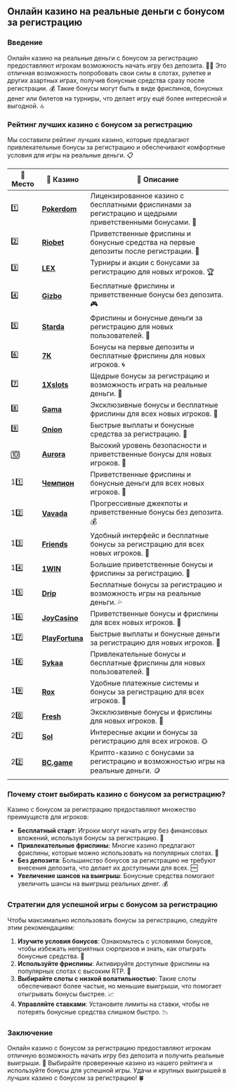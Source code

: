 ## Онлайн казино на реальные деньги с бонусом за регистрацию

### Введение
Онлайн казино на реальные деньги с бонусом за регистрацию предоставляют игрокам возможность начать игру без депозита. 🎰💸 Это отличная возможность попробовать свои силы в слотах, рулетке и других азартных играх, получив бонусные средства сразу после регистрации. 💰 Такие бонусы могут быть в виде фриспинов, бонусных денег или билетов на турниры, что делает игру ещё более интересной и выгодной. 🔝

### Рейтинг лучших казино с бонусом за регистрацию
Мы составили рейтинг лучших казино, которые предлагают привлекательные бонусы за регистрацию и обеспечивают комфортные условия для игры на реальные деньги. 📋

| 🥇 **Место** | 🎰 **Казино** | 💬 **Описание** |
|-------------|-------------|----------------|
| 1️⃣ | [**Pokerdom**](https://brandplay.link/4k77v2yx) | Лицензированное казино с бесплатными фриспинами за регистрацию и щедрыми приветственными бонусами. 🎁 |
| 2️⃣ | [**Riobet**](https://brandplay.link/7xBLTPyj) | Приветственные фриспины и бонусные средства на первые депозиты после регистрации. 🤑 |
| 3️⃣ | [**LEX**](https://brandplay.link/zW4hdDFV) | Турниры и акции с бонусами за регистрацию для новых игроков. 🏆 |
| 4️⃣ | [**Gizbo**](https://brandplay.link/bprXw4YV) | Бесплатные фриспины и приветственные бонусы без депозита. 🎮 |
| 5️⃣ | [**Starda**](https://brandplay.link/fB7xwRFL) | Фриспины и бонусные деньги за регистрацию для новых пользователей. 🌟 |
| 6️⃣ | [**7K**](https://brandplay.link/BvQyFShp) | Бонусы на первые депозиты и бесплатные фриспины для новых игроков. 🌀 |
| 7️⃣ | [**1Xslots**](https://brandplay.link/hSB1khtr) | Щедрые бонусы за регистрацию и возможность играть на реальные деньги. 🎰 |
| 8️⃣ | [**Gama**](https://brandplay.link/j6NMKsDz) | Эксклюзивные бонусы и бесплатные фриспины для всех новых игроков. 🧩 |
| 9️⃣ | [**Onion**](https://brandplay.link/zBGRVpQ9) | Быстрые выплаты и бонусные средства за регистрацию. 💎 |
| 🔟 | [**Aurora**](https://10trafic-stat2.com/click/668546556bcc6313411604bd/6766/13032/subaccount) | Высокий уровень безопасности и приветственные бонусы для новых игроков. 🚀 |
| 11️⃣ | [**Чемпион**](https://temon-gter.cfd/go/lRq?p80412p304504pcc44t17455) | Приветственные фриспины и бонусные деньги для всех новых игроков. 🥇 |
| 12️⃣ | [**Vavada**](https://vavadapartner.pro/?promo=ea5c9275-6854-4505-94fc-95ab18221945-linkb2) | Прогрессивные джекпоты и приветственные бонусы без депозита. 💰 |
| 13️⃣ | [**Friends**](https://gofriends.run/linkb2) | Удобный интерфейс и бесплатные бонусы за регистрацию для всех новых игроков. 👯 |
| 14️⃣ | [**1WIN**](https://brandplay.link/smXVpBbG) | Большие приветственные бонусы и фриспины за регистрацию. 🎲 |
| 15️⃣ | [**Drip**](https://drp-ircp01.com/c07e6a3db) | Бесплатные бонусы за регистрацию и возможность игры на реальные деньги. 💦 |
| 16️⃣ | [**JoyCasino**](https://rpc30.call2me.pro/?/ru/registration?apkpop=0&partner=p24970p3291217pc98f) | Приветственные бонусы и фриспины для всех новых игроков. 🎉 |
| 17️⃣ | [**PlayFortuna**](https://fortunapromo.net/alt/playfortuna/registration?0dc4a9362a71feb7e3f165fb8e766f70) | Быстрые выплаты и бонусные деньги за регистрацию для новых игроков. 💎 |
| 18️⃣ | [**Sykaa**](https://s-two-way.com/?source=linkb2&pid=30697) | Привлекательные бонусы и бесплатные фриспины для новых пользователей. 🌈 |
| 19️⃣ | [**Rox**](https://rox-pvwfpjgcxe.com/cb1ee18a5) | Удобные платежные системы и бонусы за регистрацию для всех игроков. 💸 |
| 20️⃣ | [**Fresh**](https://fresh-eumwkxwao.com/c3f7b485d) | Эксклюзивные бонусы и фриспины для новых игроков. 🥑 |
| 21️⃣ | [**Sol**](https://sol-mmtdzfbaco.com/cb2415bca) | Интересные акции и бонусы за регистрацию для всех игроков. 🌞 |
| 22️⃣ | [**BC.game**](https://partnerbcgame.com/dcc53d441) | Крипто-казино с бонусами за регистрацию и возможностью игры на реальные деньги. 🪙 |

### Почему стоит выбирать казино с бонусом за регистрацию?
Казино с бонусом за регистрацию предоставляют множество преимуществ для игроков:

- **Бесплатный старт**: Игроки могут начать игру без финансовых вложений, используя бонусы за регистрацию. 💸
- **Привлекательные фриспины**: Многие казино предлагают фриспины, которые можно использовать на популярных слотах. 🎰
- **Без депозита**: Большинство бонусов за регистрацию не требуют внесения депозита, что делает их доступными для всех. 🆓
- **Увеличение шансов на выигрыш**: Бонусные средства помогают увеличить шансы на выигрыш реальных денег. 💰

### Стратегии для успешной игры с бонусом за регистрацию
Чтобы максимально использовать бонусы за регистрацию, следуйте этим рекомендациям:

1. **Изучите условия бонусов**: Ознакомьтесь с условиями бонусов, чтобы избежать неприятных сюрпризов и знать, как отыграть бонусные средства. 📜
2. **Используйте фриспины**: Активируйте доступные фриспины на популярных слотах с высоким RTP. 🎰
3. **Выбирайте слоты с низкой волатильностью**: Такие слоты обеспечивают более частые, но меньшие выигрыши, что помогает отыгрывать бонусы быстрее. 📈
4. **Управляйте ставками**: Установите лимиты на ставки, чтобы не потерять бонусные средства слишком быстро. 📉

### Заключение
Онлайн казино с бонусом за регистрацию предоставляют игрокам отличную возможность начать игру без депозита и получить реальные выигрыши. 💸 Выбирайте проверенные казино из нашего рейтинга и используйте бонусы для успешной игры. Удачи и крупных выигрышей в лучших казино с бонусом за регистрацию! 🍀
